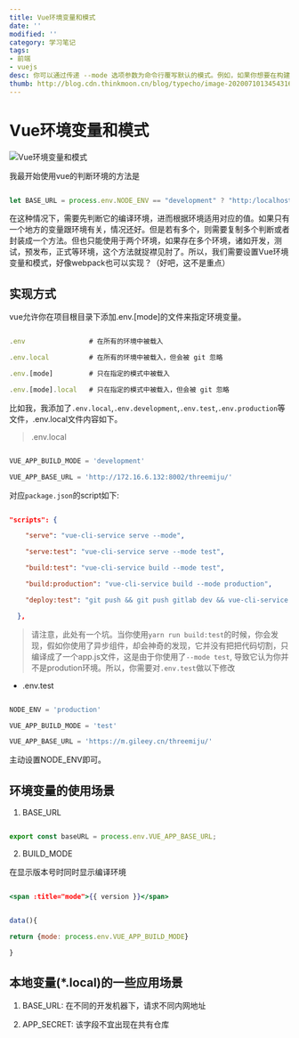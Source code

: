 ```yaml
---
title: Vue环境变量和模式
date: ''
modified: ''
category: 学习笔记
tags:
- 前端
- vuejs
desc: 你可以通过传递 --mode 选项参数为命令行覆写默认的模式。例如，如果你想要在构建命令中使用开发环境变量
thumb: http://blog.cdn.thinkmoon.cn/blog/typecho/image-20200710134543169.png
---
```


# Vue环境变量和模式

![Vue环境变量和模式](http://blog.cdn.thinkmoon.cn/blog/typecho/image-20200710134543169.png)

我最开始使用vue的判断环境的方法是

```javascript
let BASE_URL = process.env.NODE_ENV == "development" ? "http:/localhost" : "xxx"
```

在这种情况下，需要先判断它的编译环境，进而根据环境适用对应的值。如果只有一个地方的变量跟环境有关，情况还好。但是若有多个，则需要复制多个判断或者封装成一个方法。但也只能使用于两个环境，如果存在多个环境，诸如开发，测试，预发布，正式等环境，这个方法就捉襟见肘了。所以，我们需要设置Vue环境变量和模式，好像webpack也可以实现？（好吧，这不是重点）

## 实现方式

vue允许你在项目根目录下添加.env.[mode]的文件来指定环境变量。

```javascript
.env                # 在所有的环境中被载入
.env.local          # 在所有的环境中被载入，但会被 git 忽略
.env.[mode]         # 只在指定的模式中被载入
.env.[mode].local   # 只在指定的模式中被载入，但会被 git 忽略
```

比如我，我添加了`.env.local`,`.env.development`,`.env.test`,`.env.production`等文件，.env.local文件内容如下。

> .env.local

```javascript
VUE_APP_BUILD_MODE = 'development'
VUE_APP_BASE_URL = 'http://172.16.6.132:8002/threemiju/'
```

对应`package.json`的script如下:

```json
"scripts": {
    "serve": "vue-cli-service serve --mode",
    "serve:test": "vue-cli-service serve --mode test",
    "build:test": "vue-cli-service build --mode test",
    "build:production": "vue-cli-service build --mode production",
    "deploy:test": "git push && git push gitlab dev && vue-cli-service build --mode test"
  },
```

> 请注意，此处有一个坑。当你使用`yarn run build:test`的时候，你会发现，假如你使用了异步组件，却会神奇的发现，它并没有把把代码切割，只编译成了一个app.js文件，这是由于你使用了`--mode test`, 导致它认为你并不是prodution环境。所以，你需要对`.env.test`做以下修改

- .env.test

```javascript
NODE_ENV = 'production'
VUE_APP_BUILD_MODE = 'test'
VUE_APP_BASE_URL = 'https://m.gileey.cn/threemiju/'
```

主动设置NODE_ENV即可。

## 环境变量的使用场景

1. BASE_URL

```javascript
export const baseURL = process.env.VUE_APP_BASE_URL;
```

2. BUILD_MODE

在显示版本号时同时显示编译环境

```jsx
<span :title="mode">{{ version }}</span>
```

```javascript
data(){
return {mode: process.env.VUE_APP_BUILD_MODE}
}
```

## 本地变量(*.local)的一些应用场景

1. BASE_URL: 在不同的开发机器下，请求不同内网地址
2. APP_SECRET: 该字段不宜出现在共有仓库



